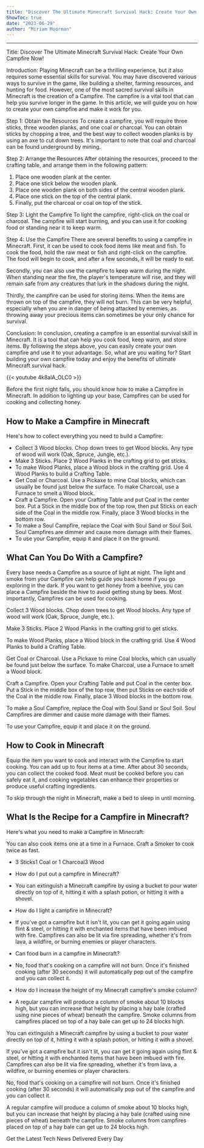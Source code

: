 ```yaml
---
title: "Discover The Ultimate Minecraft Survival Hack: Create Your Own Campfire Now!"
ShowToc: true 
date: "2023-06-29"
author: "Miriam Moorman"
---
```

*****
Title: Discover The Ultimate Minecraft Survival Hack: Create Your Own Campfire Now!

Introduction:
Playing Minecraft can be a thrilling experience, but it also requires some essential skills for survival. You may have discovered various ways to survive in the game, like building a shelter, farming resources, and hunting for food. However, one of the most sacred survival skills in Minecraft is the creation of a Campfire. The campfire is a vital tool that can help you survive longer in the game. In this article, we will guide you on how to create your own campfire and make it work for you.

Step 1: Obtain the Resources
To create a campfire, you will require three sticks, three wooden planks, and one coal or charcoal. You can obtain sticks by chopping a tree, and the best way to collect wooden planks is by using an axe to cut down trees. It's important to note that coal and charcoal can be found underground by mining.

Step 2: Arrange the Resources
After obtaining the resources, proceed to the crafting table, and arrange them in the following pattern: 
1. Place one wooden plank at the center. 
2. Place one stick below the wooden plank. 
3. Place one wooden plank on both sides of the central wooden plank. 
4. Place one stick on the top of the central plank. 
5. Finally, put the charcoal or coal on top of the stick.

Step 3: Light the Campfire
To light the campfire, right-click on the coal or charcoal. The campfire will start burning, and you can use it for cooking food or standing near it to keep warm. 

Step 4: Use the Campfire
There are several benefits to using a campfire in Minecraft. First, it can be used to cook food items like meat and fish. To cook the food, hold the raw meat or fish and right-click on the campfire. The food will begin to cook, and after a few seconds, it will be ready to eat.

Secondly, you can also use the campfire to keep warm during the night. When standing near the fire, the player's temperature will rise, and they will remain safe from any creatures that lurk in the shadows during the night.

Thirdly, the campfire can be used for storing items. When the items are thrown on top of the campfire, they will not burn. This can be very helpful, especially when you are in danger of being attacked by enemies, as throwing away your precious items can sometimes be your only chance for survival.

Conclusion:
In conclusion, creating a campfire is an essential survival skill in Minecraft. It is a tool that can help you cook food, keep warm, and store items. By following the steps above, you can easily create your own campfire and use it to your advantage. So, what are you waiting for? Start building your own campfire today and enjoy the benefits of ultimate Minecraft survival hack.

{{< youtube 4k8alA_OLC0 >}} 




Before the first night falls, you should know how to make a Campfire in Minecraft. In addition to lighting up your base, Campfires can be used for cooking and collecting honey.

 
##   How to Make a Campfire in Minecraft  
 

Here's how to collect everything you need to build a Campfire:

 
- Collect 3 Wood blocks. Chop down trees to get Wood blocks. Any type of wood will work (Oak, Spruce, Jungle, etc.).
 - Make 3 Sticks. Place 2 Wood Planks in the crafting grid to get sticks.
 - To make Wood Planks, place a Wood block in the crafting grid. Use 4 Wood Planks to build a Crafting Table.
 - Get Coal or Charcoal. Use a Pickaxe to mine Coal blocks, which can usually be found just below the surface. To make Charcoal, use a Furnace to smelt a Wood block.
 - Craft a Campfire. Open your Crafting Table and put Coal in the center box. Put a Stick in the middle box of the top row, then put Sticks on each side of the Coal in the middle row. Finally, place 3 Wood blocks in the bottom row.
 - To make a Soul Campfire, replace the Coal with Soul Sand or Soul Soil. Soul Campfires are dimmer and cause more damage with their flames.
 - To use your Campfire, equip it and place it on the ground.

 
##   What Can You Do With a Campfire?  
 

Every base needs a Campfire as a source of light at night. The light and smoke from your Campfire can help guide you back home if you go exploring in the dark. If you want to get honey from a beehive, you can place a Campfire beside the hive to avoid getting stung by bees. Most importantly, Campfires can be used for cooking.

 

Collect 3 Wood blocks. Chop down trees to get Wood blocks. Any type of wood will work (Oak, Spruce, Jungle, etc.).

 

Make 3 Sticks. Place 2 Wood Planks in the crafting grid to get sticks.

 
To make Wood Planks, place a Wood block in the crafting grid. Use 4 Wood Planks to build a Crafting Table.
 

Get Coal or Charcoal. Use a Pickaxe to mine Coal blocks, which can usually be found just below the surface. To make Charcoal, use a Furnace to smelt a Wood block.

 

Craft a Campfire. Open your Crafting Table and put Coal in the center box. Put a Stick in the middle box of the top row, then put Sticks on each side of the Coal in the middle row. Finally, place 3 Wood blocks in the bottom row.

 
To make a Soul Campfire, replace the Coal with Soul Sand or Soul Soil. Soul Campfires are dimmer and cause more damage with their flames.
 

To use your Campfire, equip it and place it on the ground.

 
##   How to Cook in Minecraft  
 

Equip the item you want to cook and interact with the Campfire to start cooking. You can add up to four items at a time. After about 30 seconds, you can collect the cooked food. Meat must be cooked before you can safely eat it, and cooking vegetables can enhance their properties or produce useful crafting ingredients.

 
To skip through the night in Minecraft, make a bed to sleep in until morning.
 
##   What Is the Recipe for a Campfire in Minecraft?  
 

Here's what you need to make a Campfire in Minecraft:

 
You can also cook items one at a time in a Furnace. Craft a Smoker to cook twice as fast.
 
- 3 Sticks1 Coal or 1 Charcoal3 Wood

 
- How do I put out a campfire in Minecraft?
 - You can extinguish a Minecraft campfire by using a bucket to pour water directly on top of it, hitting it with a splash potion, or hitting it with a shovel.
 - How do I light a campfire in Minecraft?
 - If you've got a campfire but it isn't lit, you can get it going again using flint & steel, or hitting it with enchanted items that have been imbued with fire. Campfires can also be lit via fire spreading, whether it's from lava, a wildfire, or burning enemies or player characters.
 - Can food burn in a campfire in Minecraft?
 - No, food that's cooking on a campfire will not burn. Once it's finished cooking (after 30 seconds) it will automatically pop out of the campfire and you can collect it.
 - How do I increase the height of my Minecraft campfire's smoke column?
 - A regular campfire will produce a column of smoke about 10 blocks high, but you can increase that height by placing a hay bale (crafted using nine pieces of wheat) beneath the campfire. Smoke columns from campfires placed on top of a hay bale can get up to 24 blocks high.

 
You can extinguish a Minecraft campfire by using a bucket to pour water directly on top of it, hitting it with a splash potion, or hitting it with a shovel.
 
If you've got a campfire but it isn't lit, you can get it going again using flint & steel, or hitting it with enchanted items that have been imbued with fire. Campfires can also be lit via fire spreading, whether it's from lava, a wildfire, or burning enemies or player characters.
 
No, food that's cooking on a campfire will not burn. Once it's finished cooking (after 30 seconds) it will automatically pop out of the campfire and you can collect it.
 
A regular campfire will produce a column of smoke about 10 blocks high, but you can increase that height by placing a hay bale (crafted using nine pieces of wheat) beneath the campfire. Smoke columns from campfires placed on top of a hay bale can get up to 24 blocks high.
 

Get the Latest Tech News Delivered Every Day




